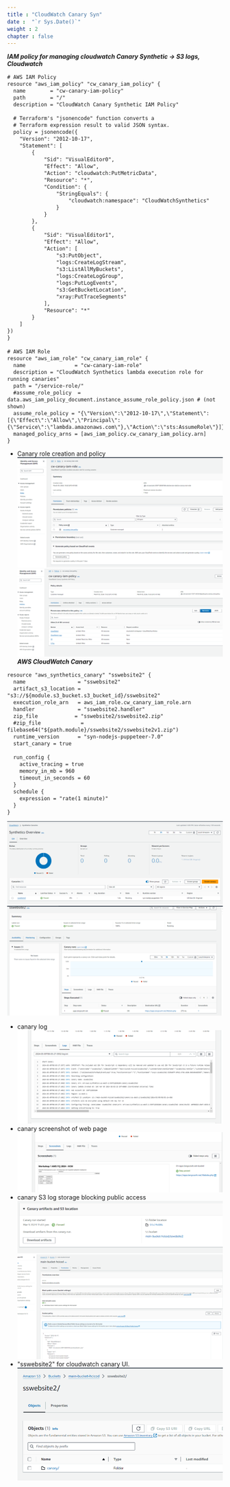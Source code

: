 ```yaml
---
title : "CloudWatch Canary Syn"
date :  "`r Sys.Date()`" 
weight : 2 
chapter : false
---
```


***IAM policy for managing cloudwatch Canary Synthetic -> S3 logs, Cloudwatch***
```
# AWS IAM Policy
resource "aws_iam_policy" "cw_canary_iam_policy" {
  name        = "cw-canary-iam-policy"
  path        = "/"
  description = "CloudWatch Canary Synthetic IAM Policy"

  # Terraform's "jsonencode" function converts a
  # Terraform expression result to valid JSON syntax.
  policy = jsonencode({
    "Version": "2012-10-17",
    "Statement": [
        {
            "Sid": "VisualEditor0",
            "Effect": "Allow",
            "Action": "cloudwatch:PutMetricData",
            "Resource": "*",
            "Condition": {
                "StringEquals": {
                    "cloudwatch:namespace": "CloudWatchSynthetics"
                }
            }
        },
        {
            "Sid": "VisualEditor1",
            "Effect": "Allow",
            "Action": [
                "s3:PutObject",
                "logs:CreateLogStream",
                "s3:ListAllMyBuckets",
                "logs:CreateLogGroup",
                "logs:PutLogEvents",
                "s3:GetBucketLocation",
                "xray:PutTraceSegments"
            ],
            "Resource": "*"
        }
    ]
})
}

# AWS IAM Role
resource "aws_iam_role" "cw_canary_iam_role" {
  name                = "cw-canary-iam-role"
  description = "CloudWatch Synthetics lambda execution role for running canaries"
  path = "/service-role/"
  #assume_role_policy  = data.aws_iam_policy_document.instance_assume_role_policy.json # (not shown)
  assume_role_policy = "{\"Version\":\"2012-10-17\",\"Statement\":[{\"Effect\":\"Allow\",\"Principal\":{\"Service\":\"lambda.amazonaws.com\"},\"Action\":\"sts:AssumeRole\"}]}" 
  managed_policy_arns = [aws_iam_policy.cw_canary_iam_policy.arn]
}
```
- Canary role creation and policy
![cw](/static/images/Cloudwatch/canary_role.png)
![cw](/static/images/Cloudwatch/cw-policy.png)
***AWS CloudWatch Canary***
```
resource "aws_synthetics_canary" "sswebsite2" {
  name                 = "sswebsite2"
  artifact_s3_location = "s3://${module.s3_bucket.s3_bucket_id}/sswebsite2"
  execution_role_arn   = aws_iam_role.cw_canary_iam_role.arn 
  handler              = "sswebsite2.handler"
  zip_file            = "sswebsite2/sswebsite2.zip" 
  #zip_file             = filebase64("${path.module}/sswebsite2/sswebsite2v1.zip")
  runtime_version      = "syn-nodejs-puppeteer-7.0"
  start_canary = true

  run_config {
    active_tracing = true
    memory_in_mb = 960
    timeout_in_seconds = 60
  }
  schedule {
    expression = "rate(1 minute)"
  }
}
```
![cw](/static/images/Cloudwatch/canary1.png)
![cw](/static/images/Cloudwatch/canary2.png)
- canary log 
![cw](/static/images/Cloudwatch/canarylog.png)
- canary screenshot of web page
![cw](/static/images/Cloudwatch/canaryscreenshot.png)
- canary S3 log storage blocking public access
![cw](/static/images/Cloudwatch/canarys3.png)
![cw](/static/images/Cloudwatch/s3.png)
- "sswebsite2" for cloudwatch canary UI.
![cw](/static/images/Cloudwatch/s3-2.png)
